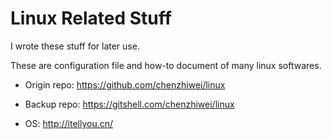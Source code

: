 # Linux Related Stuff

I wrote these stuff for later use.

These are configuration file and how-to document of many linux softwares.

* Origin repo: <https://github.com/chenzhiwei/linux>
* Backup repo: <https://gitshell.com/chenzhiwei/linux>



* OS: http://itellyou.cn/
